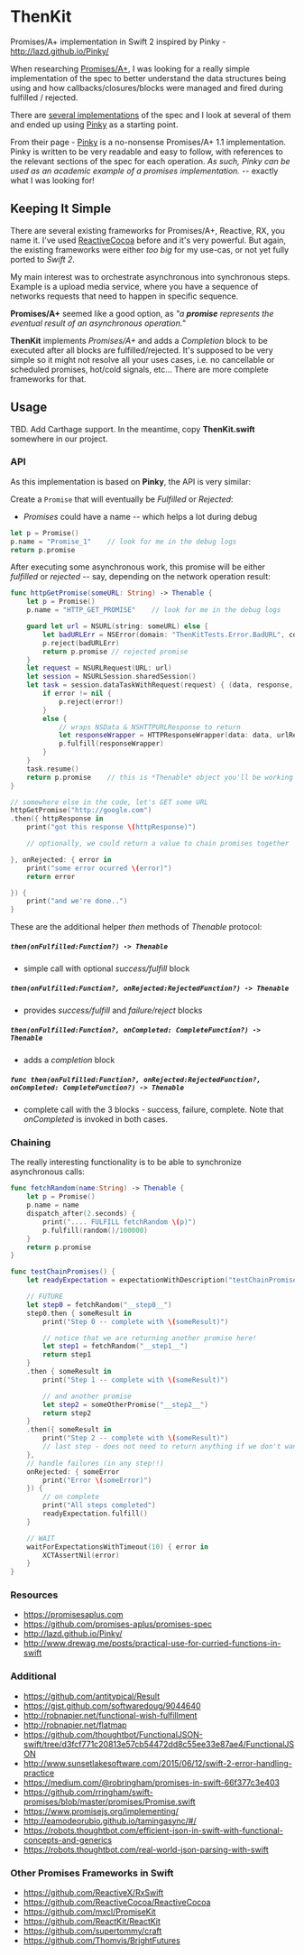 # ThenKit
Promises/A+ implementation in Swift 2 inspired by Pinky - http://lazd.github.io/Pinky/

When researching [Promises/A+](https://promisesaplus.com), I was looking for a really simple implementation of the spec to better understand the data structures being using and how callbacks/closures/blocks were managed and fired during fulfilled / rejected.

There are [several implementations](https://promisesaplus.com/implementations) of the spec and I look at several of them and ended up using [Pinky](http://lazd.github.io/Pinky/) as a starting point.

From their page - [Pinky](http://lazd.github.io/Pinky/) is a no-nonsense Promises/A+ 1.1 implementation. Pinky is written to be very readable and easy to follow, with references to the relevant sections of the spec for each operation. *As such, Pinky can be used as an academic example of a promises implementation.* -- exactly what I was looking for!

## Keeping It Simple

There are several existing frameworks for Promises/A+, Reactive, RX, you name it. I've used [ReactiveCocoa](https://github.com/ReactiveCocoa/ReactiveCocoa) before and it's very powerful. But again, the existing frameworks were either *too big* for my use-cas, or not yet fully ported to *Swift 2*.

My main interest was to orchestrate asynchronous into synchronous steps. Example is a upload media service, where you have a sequence of networks requests that need to happen in specific sequence.

**Promises/A+** seemed like a good option, as *"a **promise** represents the eventual result of an asynchronous operation."*

**ThenKit** implements *Promises/A+* and adds a *Completion* block to be executed after all blocks are fulfilled/rejected. It's supposed to be very simple so it might not resolve all your uses cases, i.e. no cancellable or scheduled promises, hot/cold signals, etc... There are more complete frameworks for that.

## Usage

TBD. Add Carthage support.
In the meantime, copy **ThenKit.swift** somewhere in our project.

### API

As this implementation is based on **Pinky**, the API is very similar:

Create a `Promise` that will eventually be *Fulfilled* or *Rejected*:

- *Promises* could have a name -- which helps a lot during debug

```swift
let p = Promise()
p.name = "Promise_1"    // look for me in the debug logs
return p.promise
```

After executing some asynchronous work, this promise will be either *fulfilled* or *rejected* -- say, depending on the network operation result:

```swift
func httpGetPromise(someURL: String) -> Thenable {
    let p = Promise()
    p.name = "HTTP_GET_PROMISE"    // look for me in the debug logs

    guard let url = NSURL(string: someURL) else {
        let badURLErr = NSError(domain: "ThenKitTests.Error.BadURL", code: 100, userInfo: nil)
        p.reject(badURLErr)
        return p.promise // rejected promise
    }
    let request = NSURLRequest(URL: url)
    let session = NSURLSession.sharedSession()
    let task = session.dataTaskWithRequest(request) { (data, response, error) in
        if error != nil {
            p.reject(error!)
        }
        else {
            // wraps NSData & NSHTTPURLResponse to return
            let responseWrapper = HTTPResponseWrapper(data: data, urlResponse: response)
            p.fulfill(responseWrapper)
        }
    }
    task.resume()
    return p.promise    // this is *Thenable* object you'll be working with
}

// somewhere else in the code, let's GET some URL
httpGetPromise("http://google.com")
.then({ httpResponse in
    print("got this response \(httpResponse)")

    // optionally, we could return a value to chain promises together

}, onRejected: { error in
    print("some error ocurred \(error)")
    return error

}) {
    print("and we're done..")
}
```

These are the additional helper *then* methods of *Thenable* protocol:

##### `then(onFulfilled:Function?) -> Thenable`
- simple call with optional *success/fulfill* block

##### `then(onFulfilled:Function?, onRejected:RejectedFunction?) -> Thenable`
- provides *success/fulfill* and *failure/reject* blocks

##### `then(onFulfilled:Function?, onCompleted: CompleteFunction?) -> Thenable`
- adds a *completion* block

##### `func then(onFulfilled:Function?, onRejected:RejectedFunction?, onCompleted: CompleteFunction?) -> Thenable`
- complete call with the 3 blocks - success, failure, complete. Note that *onCompleted* is invoked in both cases.

### Chaining

The really interesting functionality is to be able to synchronize asynchronous calls:

```swift
func fetchRandom(name:String) -> Thenable {
    let p = Promise()
    p.name = name
    dispatch_after(2.seconds) {
        print(".... FULFILL fetchRandom \(p)")
        p.fulfill(random()/100000)
    }
    return p.promise
}

func testChainPromises() {
    let readyExpectation = expectationWithDescription("testChainPromises")

    // FUTURE
    let step0 = fetchRandom("__step0__")
    step0.then { someResult in
        print("Step 0 -- complete with \(someResult)")

        // notice that we are returning another promise here!
        let step1 = fetchRandom("__step1__")
        return step1
    }
    .then { someResult in
        print("Step 1 -- complete with \(someResult)")

        // and another promise
        let step2 = someOtherPromise("__step2__")
        return step2
    }
    .then({ someResult in
        print("Step 2 -- complete with \(someResult)")
        // last step - does not need to return anything if we don't want to
    },
    // handle failures (in any step!!)
    onRejected: { someError
        print("Error \(someError)")
    }) {
        // on complete
        print("All steps completed")
        readyExpectation.fulfill()
    }

    // WAIT
    waitForExpectationsWithTimeout(10) { error in
        XCTAssertNil(error)
    }
}
```

### Resources
- https://promisesaplus.com
- https://github.com/promises-aplus/promises-spec
- http://lazd.github.io/Pinky/
- http://www.drewag.me/posts/practical-use-for-curried-functions-in-swift

### Additional
- https://github.com/antitypical/Result
- https://gist.github.com/softwaredoug/9044640
- http://robnapier.net/functional-wish-fulfillment
- http://robnapier.net/flatmap
- https://github.com/thoughtbot/FunctionalJSON-swift/tree/d3fcf771c20813e57cb54472dd8c55ee33e87ae4/FunctionalJSON
- http://www.sunsetlakesoftware.com/2015/06/12/swift-2-error-handling-practice
- https://medium.com/@robringham/promises-in-swift-66f377c3e403
- https://github.com/rringham/swift-promises/blob/master/promises/Promise.swift
- https://www.promisejs.org/implementing/
- http://eamodeorubio.github.io/tamingasync/#/
- https://robots.thoughtbot.com/efficient-json-in-swift-with-functional-concepts-and-generics
- https://robots.thoughtbot.com/real-world-json-parsing-with-swift

### Other Promises Frameworks in Swift
- https://github.com/ReactiveX/RxSwift
- https://github.com/ReactiveCocoa/ReactiveCocoa
- https://github.com/mxcl/PromiseKit
- https://github.com/ReactKit/ReactKit
- https://github.com/supertommy/craft
- https://github.com/Thomvis/BrightFutures
